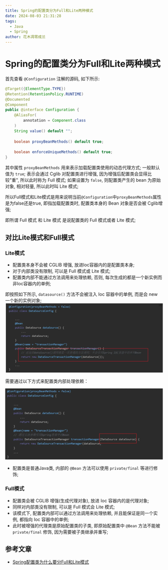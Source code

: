 ```yaml
---
title: Spring的配置类分为Full和Lite两种模式
date: 2024-08-03 21:31:28
tags: 
  - Java
  - Spring
author: 花木凋零成兰
---
```


# Spring的配置类分为Full和Lite两种模式

首先查看 `@Configuration` 注解的源码, 如下所示:

```java
@Target({ElementType.TYPE})
@Retention(RetentionPolicy.RUNTIME)
@Documented
@Component
public @interface Configuration {
    @AliasFor(
        annotation = Component.class
    )
    String value() default "";

    boolean proxyBeanMethods() default true;

    boolean enforceUniqueMethods() default true;
}
```

其中属性 `proxyBeanMethods` 用来表示加载配置类使用的动态代理方式; 一般默认值为 `true`; 表示会通过 Cglib 对配置类进行增强, 因为增强后配置类会显得比较"重", 所以此时称为 Full 模式; 如果设置为 `false`, 则配置类产生的 bean 为原始对象, 相对轻量, 所以此时叫 Lite 模式;

所以Full模式和Lite模式是用来说明当前`@Configuration`中`proxyBeanMethods`属性是为false还是true, 即指加载配置类时, 配置类本身的 Bean 对象是否会被 Cglib增强;

即所谓 Full 模式 和 Lite 模式 是说配置类的 Full 模式或者 Lite 模式;

## 对比Lite模式和Full模式

### Lite模式

- 配置类本身不会被 CGLIB 增强, 放进Ioc容器内的是配置类本身;
- 对于内部类没有限制, 可以是 Full 模式或 Lite 模式;
- 配置类内部不能通过方法调用来处理依赖, 否则, 每次生成的都是一个新实例而非Ioc容器内的单例;

即按照如下所示, `datasource()` 方法不会被注入 Ioc 容器中的单例, 而是会 new 一个新的实例对象;
  ![image](https://github.com/YTAZWC/picx-images-hosting/raw/master/杂记/image.3rb4zhlncs.webp)

需要通过以下方式来配置类内部处理依赖：

![image](https://github.com/YTAZWC/picx-images-hosting/raw/master/杂记/image.99t9fmwu2l.webp)

- 配置类是普通Java类, 内部的 `@Bean` 方法可以使用 `private/final` 等进行修饰;

### Full模式

- 配置类会被 CGLIB 增强(生成代理对象), 放进 Ioc 容器内的是代理对象;
- 同样对内部类没有限制, 可以是 Full 模式会 Lite 模式;
- 该模式下, 配置类内部可以通过方法调用来处理依赖, 并且能保证是同一个实例, 都指向 Ioc 容器中的单例;
- 此时被增强的代理类是原始配置类的子类, 即原始配置类中 `@Bean` 方法不能被 `private/final` 修饰, 因为需要被子类继承并重写;

## 参考文章

- [Spring配置类为什么要分Full和Lite模式](https://www.cnblogs.com/54chensongxia/p/17250683.html)
